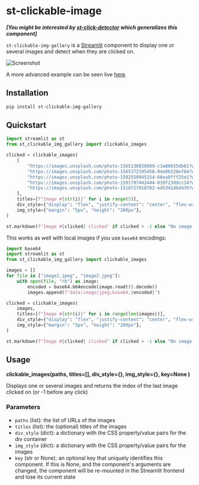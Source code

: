 # st-clickable-image

***[You might be interested by [st-click-detector](https://github.com/vivien000/st-click-detector) which generalizes this component]***

`st-clickable-img-gallery` is a [Streamlit](https://streamlit.io) component to display one or several images and detect when they are clicked on.

![Screenshot](screenshot.gif)

A more advanced example can be seen live [here](https://huggingface.co/spaces/vivien/clip).

## Installation

```bash
pip install st-clickable-img-gallery
```

## Quickstart

```python
import streamlit as st
from st_clickable_img_gallery import clickable_images

clicked = clickable_images(
    [
        "https://images.unsplash.com/photo-1565130838609-c3a86655db61?w=700",
        "https://images.unsplash.com/photo-1565372195458-9de0b320ef04?w=700",
        "https://images.unsplash.com/photo-1582550945154-66ea8fff25e1?w=700",
        "https://images.unsplash.com/photo-1591797442444-039f23ddcc14?w=700",
        "https://images.unsplash.com/photo-1518727818782-ed5341dbd476?w=700",
    ],
    titles=[f"Image #{str(i)}" for i in range(5)],
    div_style={"display": "flex", "justify-content": "center", "flex-wrap": "wrap"},
    img_style={"margin": "5px", "height": "200px"},
)

st.markdown(f"Image #{clicked} clicked" if clicked > -1 else "No image clicked")
```

This works as well with local images if you use `base64` encodings:

```python
import base64
import streamlit as st
from st_clickable_img_gallery import clickable_images

images = []
for file in ["image1.jpeg", "image2.jpeg"]:
    with open(file, "rb") as image:
        encoded = base64.b64encode(image.read()).decode()
        images.append(f"data:image/jpeg;base64,{encoded}")

clicked = clickable_images(
    images,
    titles=[f"Image #{str(i)}" for i in range(len(images))],
    div_style={"display": "flex", "justify-content": "center", "flex-wrap": "wrap"},
    img_style={"margin": "5px", "height": "200px"},
)

st.markdown(f"Image #{clicked} clicked" if clicked > -1 else "No image clicked")
```

## Usage

**clickable_images(paths,
    titles=[],
    div_style={},
    img_style={},
    key=None
)**

Displays one or several images and returns the index of the last image clicked on (or -1 before any click)

### Parameters

- `paths` (list): the list of URLs of the images
- `titles` (list): the (optional) titles of the images
- `div_style` (dict): a dictionary with the CSS property/value pairs for the div container
- `img_style` (dict): a dictionary with the CSS property/value pairs for the images
- `key` (str or None): an optional key that uniquely identifies this component. If this is None, and the component's arguments are changed, the component will be re-mounted in the Streamlit frontend and lose its current state
